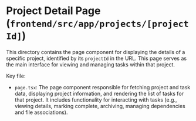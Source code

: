 # Project Detail Page (`frontend/src/app/projects/[projectId]`)

This directory contains the page component for displaying the details of a specific project, identified by its `projectId` in the URL. This page serves as the main interface for viewing and managing tasks within that project.

Key file:

*   `page.tsx`: The page component responsible for fetching project and task data, displaying project information, and rendering the list of tasks for that project. It includes functionality for interacting with tasks (e.g., viewing details, marking complete, archiving, managing dependencies and file associations). 